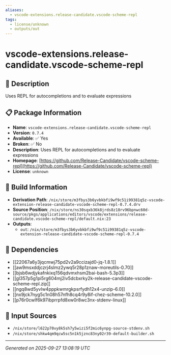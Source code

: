 ```yaml
---
aliases:
  - vscode-extensions.release-candidate.vscode-scheme-repl
tags:
  - license/unknown
  - outputs/out
---
```


# vscode-extensions.release-candidate.vscode-scheme-repl

## 📝 Description

Uses REPL for autocompletions and to evaluate expressions

## 📋 Package Information

- **Name**: `vscode-extensions.release-candidate.vscode-scheme-repl`
- **Version**: `0.7.4`
- **Available**: ✅ Yes
- **Broken**: ✅ No
- **Description**: Uses REPL for autocompletions and to evaluate expressions
- **Homepage**: [https://github.com/Release-Candidate/vscode-scheme-repl](https://github.com/Release-Candidate/vscode-scheme-repl)
- **License**: `unknown`

## 🔧 Build Information

- **Derivation Path**: `/nix/store/m3fbys3b6yvbkbfi9wf9c51i99381q5z-vscode-extension-release-candidate-vscode-scheme-repl-0.7.4.drv`
- **Source Position**: `/nix/store/ns30sqxb36k8jrds8z18rv96bpnwc60d-source/pkgs/applications/editors/vscode/extensions/release-candidate.vscode-scheme-repl/default.nix:23`
- **Outputs**:
  - `out`:  `/nix/store/m3fbys3b6yvbkbfi9wf9c51i99381q5z-vscode-extension-release-candidate-vscode-scheme-repl-0.7.4`

## 🔗 Dependencies

- [[22067a6y3jqcmwj75pd2v2a9ccizajd0-jq-1.8.1]]
- [[aw9msxddjczrj4slmz2ywq5r28p1znaw-moreutils-0.70]]
- [[bjsb6wdjykafnkixq156qdvmxhsm2bai-bash-5.3p3]]
- [[gl357p5g1pi5rg604mj2iv5dcbxrky2k-release-candidate-vscode-scheme-repl.zip]]
- [[ngq8wd5yvlw4pppkwmrgkpsrfydh12x4-unzip-6.0]]
- [[nx9jck7nyg5c1n08h57nfh8cq4r9y8if-chez-scheme-10.2.0]]
- [[p76r0cwlf6k97ibprrpfd8xw0r8wc3nx-stdenv-linux]]

## 📁 Input Sources

- `/nix/store/l622p70vy8k5sh7y5wizi5f2mic6ynpg-source-stdenv.sh`
- `/nix/store/shkw4qm9qcw5sc5n1k5jznc83ny02r39-default-builder.sh`

---
*Generated on 2025-09-27 13:08:19 UTC*
